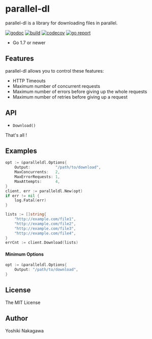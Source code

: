 # parallel-dl

parallel-dl is a library for downloading files in parallel.

[![godoc](https://godoc.org/github.com/yyoshiki41/parallel-dl?status.svg)](https://godoc.org/github.com/yyoshiki41/parallel-dl)
[![build](https://travis-ci.org/yyoshiki41/parallel-dl.svg?branch=master)](https://travis-ci.org/yyoshiki41/parallel-dl)
[![codecov](https://codecov.io/gh/yyoshiki41/parallel-dl/branch/master/graph/badge.svg)](https://codecov.io/gh/yyoshiki41/parallel-dl)
[![go report](https://goreportcard.com/badge/github.com/yyoshiki41/parallel-dl)](https://goreportcard.com/report/github.com/yyoshiki41/parallel-dl)

- Go 1.7 or newer

## Features

parallel-dl allows you to control these features:

- HTTP Timeouts
- Maximum number of concurrent requests
- Maximum number of errors before giving up the whole requests
- Maximum number of retries before giving up a request

## API

- `Download()`

That's all !

## Examples

```go
opt := &paralleldl.Options{
	Output:           "/path/to/download",
	MaxConcurrents:   2,
	MaxErrorRequests: 1,
	MaxAttempts:      4,
}
client, err := paralleldl.New(opt)
if err != nil {
	log.Fatal(err)
}

lists := []string{
	"http://example.com/file1",
	"http://example.com/file2",
	"http://example.com/file3",
	"http://example.com/file4",
}
errCnt := client.Download(lists)
```

#### Minimum Options

```go
opt := &paralleldl.Options{
	Output: "/path/to/download",
}
```

## License 
The MIT License

## Author
Yoshiki Nakagawa
